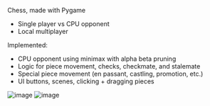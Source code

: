 Chess, made with Pygame
- Single player vs CPU opponent
- Local multiplayer

Implemented:
- CPU opponent using minimax with alpha beta pruning
- Logic for piece movement, checks, checkmate, and stalemate
- Special piece movement (en passant, castling, promotion, etc.)
- UI buttons, scenes, clicking + dragging pieces

![image](https://github.com/user-attachments/assets/0926a844-87a6-4829-b175-9f7acde61aad)
![image](https://github.com/user-attachments/assets/955dfdf6-9892-4443-b280-a803ea8f9ec4)
